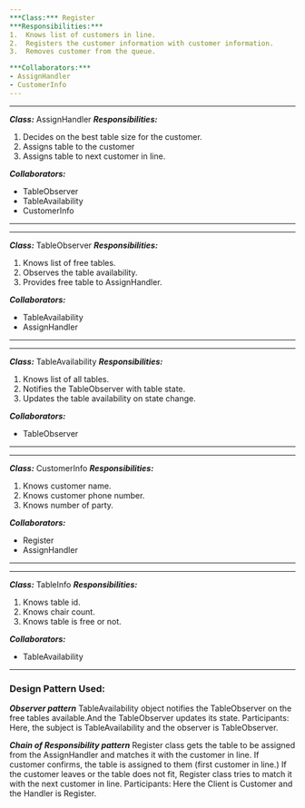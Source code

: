 ```yaml
---
***Class:*** Register
***Responsibilities:***
1.	Knows list of customers in line.
2.	Registers the customer information with customer information.
3.	Removes customer from the queue.

***Collaborators:***
- AssignHandler
- CustomerInfo
---
```

---
***Class:*** AssignHandler
***Responsibilities:***
1.	Decides on the best table size for the customer.
2.	Assigns table to the customer
3.	Assigns table to next customer in line.

***Collaborators:***
- TableObserver
- TableAvailability
- CustomerInfo

---
---

***Class:*** TableObserver
***Responsibilities:***
1.	Knows list of free tables.
2.	Observes the table availability.
3.	Provides free table to AssignHandler.

***Collaborators:***
- TableAvailability
- AssignHandler

---
---

***Class:*** TableAvailability
***Responsibilities:***
1.	Knows list of all tables.
2.	Notifies the TableObserver with table state.
3.	Updates the table availability on state change.

***Collaborators:***
- TableObserver

---
---

***Class:*** CustomerInfo
***Responsibilities:***
1.	Knows customer name.
2.	Knows customer phone number.
3.	Knows number of party.

***Collaborators:***
- Register
- AssignHandler

---
---

***Class:*** TableInfo
***Responsibilities:***
1.	Knows table id.
2.	Knows chair count.
3.	Knows table is free or not.

***Collaborators:***
- TableAvailability

---

### Design Pattern Used: 
***Observer pattern***
TableAvailability object notifies the TableObserver on the free tables available.And the TableObserver updates its state.
Participants: Here, the subject is TableAvailability and the observer is TableObserver.

***Chain of Responsibility pattern***
Register class gets the table to be assigned from the AssignHandler and matches it with the customer in line. If customer confirms, the table is assigned to them (first customer in line.) If the customer leaves or the table does not fit, Register class tries to match it with the next customer in line.
Participants: Here the Client is Customer and the Handler is Register.